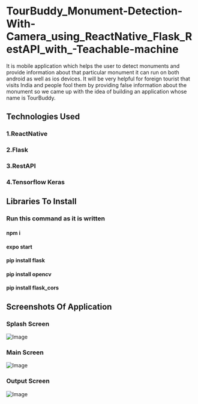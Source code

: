 # TourBuddy_Monument-Detection-With-Camera_using_ReactNative_Flask_RestAPI_with_-Teachable-machine
It is mobile application which helps the user to detect monuments and provide information about that particular monument it can run on both android as well as ios devices. It will be very helpful for   foreign tourist that visits India and people fool them by providing false information about the monument so we came up with the idea of building an application whose name is TourBuddy.

## Technologies Used
### 1.ReactNative
### 2.Flask
### 3.RestAPI
### 4.Tensorflow Keras

## Libraries To Install
### Run this command as it is written
#### npm i
#### expo start
#### pip install flask
#### pip install opencv
#### pip install flask_cors

## Screenshots Of Application

### Splash Screen
![Image](https://github.com/zaidkhn/TourBuddy_Monument-Detection-With-Camera-_using_ReactNative_Flask_RestAPI_with_Teachable-machine/blob/main/Images/SplashScreenImage.jpeg?raw=true)

### Main Screen
![Image](https://github.com/zaidkhn/TourBuddy_Monument-Detection-With-Camera-_using_ReactNative_Flask_RestAPI_with_Teachable-machine/blob/main/Images/MainScreen.jpeg?raw=true)

### Output Screen
![Image](https://github.com/zaidkhn/TourBuddy_Monument-Detection-With-Camera-_using_ReactNative_Flask_RestAPI_with_Teachable-machine/blob/main/Images/OutputScreen.jpeg?raw=true)
